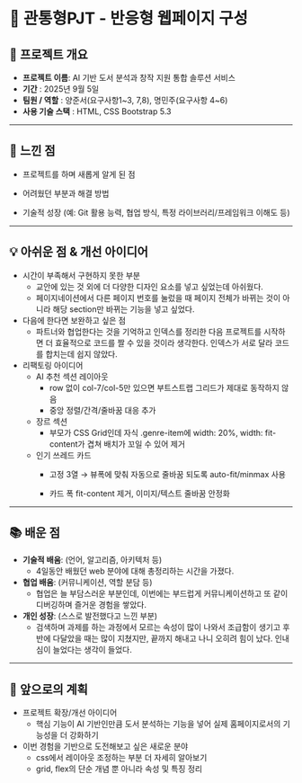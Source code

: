 # 📘 관통형PJT - 반응형 웹페이지 구성

## 📝 프로젝트 개요
- **프로젝트 이름**: AI 기반 도서 분석과 창작 지원 통합 솔루션 서비스
- **기간** : 2025년 9월 5일
- **팀원 / 역할** :  양준서(요구사항1~3, 7,8), 명민주(요구사항 4~6)
- **사용 기술 스택** : HTML, CSS Bootstrap 5.3

---

## 🤔 느낀 점
- 프로젝트를 하며 새롭게 알게 된 점  

- 어려웠던 부분과 해결 방법  
- 기술적 성장 (예: Git 활용 능력, 협업 방식, 특정 라이브러리/프레임워크 이해도 등)  

---

## 💡 아쉬운 점 & 개선 아이디어
- 시간이 부족해서 구현하지 못한 부분 
    - 교안에 있는 것 외에 더 다양한 디자인 요소를 넣고 싶었는데 아쉬웠다.
    - 페이지네이션에서 다른 페이지 번호를 눌렀을 때 페이지 전체가 바뀌는 것이 아니라 해당 section만 바뀌는 기능을 넣고 싶었다.
- 다음에 한다면 보완하고 싶은 점  
    - 파트너와 협업한다는 것을 기억하고 인덱스를 정리한 다음 프로젝트를 시작하면 더 효율적으로 코드를 짤 수 있을 것이라 생각한다. 인덱스가 서로 달라 코드를 합치는데 쉽지 않았다.
- 리팩토링 아이디어  
    - AI 추천 섹션 레이아웃
        - row 없이 col-7/col-5만 있으면 부트스트랩 그리드가 제대로 동작하지 않음
        - 중앙 정렬/간격/줄바꿈 대응 추가
    - 장르 섹션
        - 부모가 CSS Grid인데 자식 .genre-item에 width: 20%, width: fit-content가 겹쳐 배치가 꼬일 수 있어 제거
    - 인기 쓰레드 카드 
        - 고정 3열 → 뷰폭에 맞춰 자동으로 줄바꿈 되도록 auto-fit/minmax 사용

        - 카드 폭 fit-content 제거, 이미지/텍스트 줄바꿈 안정화

---

## 📚 배운 점
- **기술적 배움**: (언어, 알고리즘, 아키텍처 등)
    - 4일동안 배웠던 web 분야에 대해 총정리하는 시간을 가졌다.
- **협업 배움**: (커뮤니케이션, 역할 분담 등)
    - 협업은 늘 부담스러운 부분인데, 이번에는 부드럽게 커뮤니케이션하고 또 같이 디버깅하며 즐거운 경험을 쌓았다.
- **개인 성장**: (스스로 발전했다고 느낀 부분)  
    - 검색하며 과제를 하는 과정에서 모르는 속성이 많이 나와서 조급함이 생기고 후반에 다달았을 때는 많이 지쳤지만, 끝까지 해내고 나니 오히려 힘이 났다. 인내심이 늘었다는 생각이 들었다.

---

## 🔮 앞으로의 계획
- 프로젝트 확장/개선 아이디어
    - 핵심 기능이 AI 기반인만큼 도서 분석하는 기능을 넣어 실제 홈페이지로서의 기능성을 더 강화하기
- 이번 경험을 기반으로 도전해보고 싶은 새로운 분야 
    - css에서 레이아웃 조정하는 부분 더 자세히 알아보기
    - grid, flex의 단순 개념 뿐 아니라 속성 및 특징 정리

